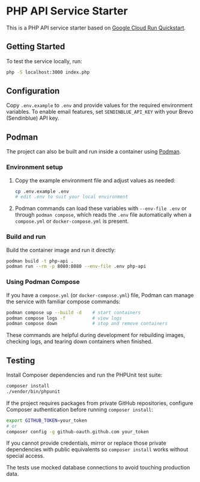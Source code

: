 # PHP API Service Starter

This is a PHP API service starter based on [Google Cloud Run Quickstart](https://cloud.google.com/run/docs/quickstarts/build-and-deploy/deploy-php-service).

## Getting Started

To test the service locally, run:

```sh
php -S localhost:3000 index.php
```

## Configuration

Copy `.env.example` to `.env` and provide values for the required environment variables. To enable email features, set `SENDINBLUE_API_KEY` with your Brevo (Sendinblue) API key.

## Podman

The project can also be built and run inside a container using [Podman](https://podman.io/).

### Environment setup

1. Copy the example environment file and adjust values as needed:

   ```sh
   cp .env.example .env
   # edit .env to suit your local environment
   ```

2. Podman commands can load these variables with `--env-file .env` or through `podman compose`, which reads the `.env` file automatically when a `compose.yml` or `docker-compose.yml` is present.

### Build and run

Build the container image and run it directly:

```sh
podman build -t php-api .
podman run --rm -p 8080:8080 --env-file .env php-api
```

### Using Podman Compose

If you have a `compose.yml` (or `docker-compose.yml`) file, Podman can manage the service with familiar compose commands:

```sh
podman compose up --build -d    # start containers
podman compose logs -f          # view logs
podman compose down             # stop and remove containers
```

These commands are helpful during development for rebuilding images, checking logs, and tearing down containers when finished.

## Testing

Install Composer dependencies and run the PHPUnit test suite:

```sh
composer install
./vendor/bin/phpunit
```

If the project requires packages from private GitHub repositories, configure Composer authentication before running `composer install`:

```sh
export GITHUB_TOKEN=your_token
# or
composer config -g github-oauth.github.com your_token
```

If you cannot provide credentials, mirror or replace those private dependencies with public equivalents so `composer install` works without special access.

The tests use mocked database connections to avoid touching production data.
